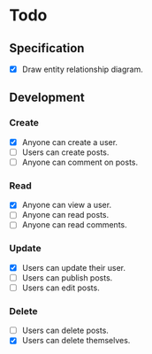 # Todo

## Specification

- [x] Draw entity relationship diagram.

## Development

### Create

- [x] Anyone can create a user.
- [ ] Users can create posts.
- [ ] Anyone can comment on posts.

### Read

- [x] Anyone can view a user.
- [ ] Anyone can read posts.
- [ ] Anyone can read comments.

### Update

- [x] Users can update their user.
- [ ] Users can publish posts.
- [ ] Users can edit posts.

### Delete

- [ ] Users can delete posts.
- [x] Users can delete themselves.
